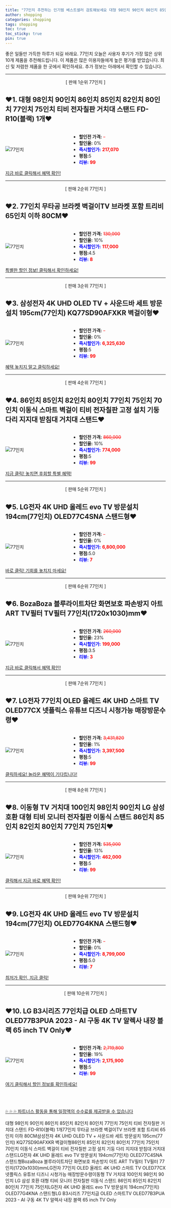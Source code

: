 ```yaml
---
title: "77인치 추천하는 인기템 베스트셀러 검토해보세요 대형 98인치 90인치 86인치 85인치"
author: shopping
categories: shopping
tags: shopping
toc: true
toc_sticky: true
pin: true
---
```

좋은 일들만 가득한 하루가 되길 바래요. 77인치 오늘은 사용자 후기가 가장 많은 상위 10개 제품을 추천해드립니다. 이 제품은 많은 이용자들에게 높은 평가를 받았습니다. 최신 및 저렴한 제품을 한 곳에서 확인하세요. 추가 정보는 아래에서 확인할 수 있습니다.

---
<p class="toplist" style="margin: 0 auto; display: block; width: fit-content;">[ 판매 1순위 77인치 ]</p>

<h2><strong>❤️1. 대형 98인치 90인치 86인치 85인치 82인치 80인치 77인치 75인치 티비 전자칠판 거치대 스탠드 FD-R10(블랙) 1개❤️</strong></h2>

<div style="display: flex; align-items: center;">
    <div style="flex: 0.4;">
        <img src="https://thumbnail8.coupangcdn.com/thumbnails/remote/230x230ex/image/vendor_inventory/3bfc/7fc4653ced4447c2e039274f87dda62f0cd258bf159fadd6b1ff7dfe1ff3.jpeg" alt="77인치" style="max-width: 100%;">
    </div>
    <div style="flex: 0.6; margin-left: 10px;">
        <ul>
            <li><strong>할인전 가격:</strong> <del style="color: red;">-</del></li>
            <li><strong>할인율:</strong> 0%</li>
            <li><span style='color:blue'><strong>즉시할인가:</strong></span> <span style='color:red'><strong>217,070</strong></span></li>
            <li><strong>평점:</strong>5</li>
            <li><span style='color:blue'><strong>리뷰:</strong></span> <span style='color:red'><strong>99</strong></span></li>
        </ul>
    </div>
</div>
<div class="center">
    <a href="https://William4Davisa.github.io?lptag=AF9450613&subid=githubio&pageKey=8209590367&traceid=V0-153&itemId=23559783123&vendorItemId=90585785088" class="myButton">
        지금 바로 클릭해서 혜택 확인!
    </a>
</div>


---
<p class="toplist" style="margin: 0 auto; display: block; width: fit-content;">[ 판매 2순위 77인치 ]</p>

<h2><strong>❤️2. 77인치 무타공 브라켓 벽걸이TV 브라켓 포함 트리비 65인치 이하 80CM❤️</strong></h2>

<div style="display: flex; align-items: center;">
    <div style="flex: 0.4;">
        <img src="https://thumbnail7.coupangcdn.com/thumbnails/remote/230x230ex/image/vendor_inventory/2c15/dd76b6a7afced3eb9d2e37bf79a3e1b6d54148702058edc1c80467e2741c.jpg" alt="77인치" style="max-width: 100%;">
    </div>
    <div style="flex: 0.6; margin-left: 10px;">
        <ul>
            <li><strong>할인전 가격:</strong> <del style="color: red;">130,000</del></li>
            <li><strong>할인율:</strong> 10%</li>
            <li><span style='color:blue'><strong>즉시할인가:</strong></span> <span style='color:red'><strong>117,000</strong></span></li>
            <li><strong>평점:</strong>4.5</li>
            <li><span style='color:blue'><strong>리뷰:</strong></span> <span style='color:red'><strong>8</strong></span></li>
        </ul>
    </div>
</div>
<div class="center">
    <a href="https://William4Davisa.github.io?lptag=AF9450613&subid=githubio&pageKey=7054563781&traceid=V0-153&itemId=17475028670&vendorItemId=84642635755" class="myButton">
        특별한 할인 정보! 클릭해서 확인하세요!
    </a>
</div>


---
<p class="toplist" style="margin: 0 auto; display: block; width: fit-content;">[ 판매 3순위 77인치 ]</p>

<h2><strong>❤️3. 삼성전자 4K UHD OLED TV + 사운드바 세트 방문설치 195cm(77인치) KQ77SD90AFXKR 벽걸이형❤️</strong></h2>

<div style="display: flex; align-items: center;">
    <div style="flex: 0.4;">
        <img src="https://thumbnail9.coupangcdn.com/thumbnails/remote/230x230ex/image/rs_quotation_api/a5ks0jqc/a345a016d45b4ccbb17bcc26dafcb8cb.jpg" alt="77인치" style="max-width: 100%;">
    </div>
    <div style="flex: 0.6; margin-left: 10px;">
        <ul>
            <li><strong>할인전 가격:</strong> <del style="color: red;">-</del></li>
            <li><strong>할인율:</strong> 0%</li>
            <li><span style='color:blue'><strong>즉시할인가:</strong></span> <span style='color:red'><strong>6,325,630</strong></span></li>
            <li><strong>평점:</strong>5</li>
            <li><span style='color:blue'><strong>리뷰:</strong></span> <span style='color:red'><strong>99</strong></span></li>
        </ul>
    </div>
</div>
<div class="center">
    <a href="https://William4Davisa.github.io?lptag=AF9450613&subid=githubio&pageKey=7926376569&traceid=V0-153&itemId=21790909009&vendorItemId=88839559458" class="myButton">
        혜택 놓치지 말고 클릭하세요!
    </a>
</div>


---
<p class="toplist" style="margin: 0 auto; display: block; width: fit-content;">[ 판매 4순위 77인치 ]</p>

<h2><strong>❤️4. 86인치 85인치 82인치 80인치 77인치 75인치 70인치 이동식 스마트 벽걸이 티비 전자칠판 고정 설치 기둥 다리 지지대 받침대 거치대 스탠드❤️</strong></h2>

<div style="display: flex; align-items: center;">
    <div style="flex: 0.4;">
        <img src="https://thumbnail10.coupangcdn.com/thumbnails/remote/230x230ex/image/vendor_inventory/7b28/4b88775bbad72e5b893f6328abc2474778d5e209c32448b1735f62699a9d.jpeg" alt="77인치" style="max-width: 100%;">
    </div>
    <div style="flex: 0.6; margin-left: 10px;">
        <ul>
            <li><strong>할인전 가격:</strong> <del style="color: red;">860,000</del></li>
            <li><strong>할인율:</strong> 10%</li>
            <li><span style='color:blue'><strong>즉시할인가:</strong></span> <span style='color:red'><strong>774,000</strong></span></li>
            <li><strong>평점:</strong>5</li>
            <li><span style='color:blue'><strong>리뷰:</strong></span> <span style='color:red'><strong>99</strong></span></li>
        </ul>
    </div>
</div>
<div class="center">
    <a href="https://William4Davisa.github.io?lptag=AF9450613&subid=githubio&pageKey=8037487828&traceid=V0-153&itemId=22492325936&vendorItemId=89534517651" class="myButton">
        지금 클릭! 놓치면 후회할 특별 혜택!
    </a>
</div>


---
<p class="toplist" style="margin: 0 auto; display: block; width: fit-content;">[ 판매 5순위 77인치 ]</p>

<h2><strong>❤️5. LG전자 4K UHD 올레드 evo TV 방문설치 194cm(77인치) OLED77C4SNA 스탠드형❤️</strong></h2>

<div style="display: flex; align-items: center;">
    <div style="flex: 0.4;">
        <img src="https://thumbnail10.coupangcdn.com/thumbnails/remote/230x230ex/image/rs_quotation_api/hbcohdy6/d4476a37de534b31b2066f9a26d7cb92.jpg" alt="77인치" style="max-width: 100%;">
    </div>
    <div style="flex: 0.6; margin-left: 10px;">
        <ul>
            <li><strong>할인전 가격:</strong> <del style="color: red;">-</del></li>
            <li><strong>할인율:</strong> 0%</li>
            <li><span style='color:blue'><strong>즉시할인가:</strong></span> <span style='color:red'><strong>6,800,000</strong></span></li>
            <li><strong>평점:</strong>5.0</li>
            <li><span style='color:blue'><strong>리뷰:</strong></span> <span style='color:red'><strong>7</strong></span></li>
        </ul>
    </div>
</div>
<div class="center">
    <a href="https://William4Davisa.github.io?lptag=AF9450613&subid=githubio&pageKey=7989871229&traceid=V0-153&itemId=22207557488&vendorItemId=89253659170" class="myButton">
        바로 클릭! 기회를 놓치지 마세요!
    </a>
</div>


---
<p class="toplist" style="margin: 0 auto; display: block; width: fit-content;">[ 판매 6순위 77인치 ]</p>

<h2><strong>❤️6. BozaBoza 블루라이트차단 화면보호 파손방지 아트 ART TV필터 TV필터 77인치(1720x1030)mm❤️</strong></h2>

<div style="display: flex; align-items: center;">
    <div style="flex: 0.4;">
        <img src="https://thumbnail10.coupangcdn.com/thumbnails/remote/230x230ex/image/vendor_inventory/013d/85516fb1d1f919915fbab36a7239c7cefca3f88824c10c7ef3dc6f5773e4.jpg" alt="77인치" style="max-width: 100%;">
    </div>
    <div style="flex: 0.6; margin-left: 10px;">
        <ul>
            <li><strong>할인전 가격:</strong> <del style="color: red;">260,000</del></li>
            <li><strong>할인율:</strong> 23%</li>
            <li><span style='color:blue'><strong>즉시할인가:</strong></span> <span style='color:red'><strong>199,000</strong></span></li>
            <li><strong>평점:</strong>3.5</li>
            <li><span style='color:blue'><strong>리뷰:</strong></span> <span style='color:red'><strong>3</strong></span></li>
        </ul>
    </div>
</div>
<div class="center">
    <a href="https://William4Davisa.github.io?lptag=AF9450613&subid=githubio&pageKey=7047761811&traceid=V0-153&itemId=20012355938&vendorItemId=87109231908" class="myButton">
        지금 바로 클릭해서 혜택 확인!
    </a>
</div>


---
<p class="toplist" style="margin: 0 auto; display: block; width: fit-content;">[ 판매 7순위 77인치 ]</p>

<h2><strong>❤️7. LG전자 77인치 OLED 올레드 4K UHD 스마트 TV OLED77CX 넷플릭스 유튜브 디즈니 시청가능 매장방문수령❤️</strong></h2>

<div style="display: flex; align-items: center;">
    <div style="flex: 0.4;">
        <img src="https://thumbnail6.coupangcdn.com/thumbnails/remote/230x230ex/image/vendor_inventory/d772/69c00b8a5d37ba142bac776bec149e4a37967ed5fe6bf9054775137a5dc1.png" alt="77인치" style="max-width: 100%;">
    </div>
    <div style="flex: 0.6; margin-left: 10px;">
        <ul>
            <li><strong>할인전 가격:</strong> <del style="color: red;">3,431,820</del></li>
            <li><strong>할인율:</strong> 1%</li>
            <li><span style='color:blue'><strong>즉시할인가:</strong></span> <span style='color:red'><strong>3,397,500</strong></span></li>
            <li><strong>평점:</strong>5</li>
            <li><span style='color:blue'><strong>리뷰:</strong></span> <span style='color:red'><strong>99</strong></span></li>
        </ul>
    </div>
</div>
<div class="center">
    <a href="https://William4Davisa.github.io?lptag=AF9450613&subid=githubio&pageKey=8192285284&traceid=V0-153&itemId=23449887459&vendorItemId=90476654336" class="myButton">
        클릭하세요! 놀라운 혜택이 기다립니다!
    </a>
</div>


---
<p class="toplist" style="margin: 0 auto; display: block; width: fit-content;">[ 판매 8순위 77인치 ]</p>

<h2><strong>❤️8. 이동형 TV 거치대 100인치 98인치 90인치 LG 삼성 호환 대형 티비 모니터 전자칠판 이동식 스탠드 86인치 85인치 82인치 80인치 77인치 75인치❤️</strong></h2>

<div style="display: flex; align-items: center;">
    <div style="flex: 0.4;">
        <img src="https://thumbnail8.coupangcdn.com/thumbnails/remote/230x230ex/image/vendor_inventory/a8c0/8969b65e22987fd1f233a2eb6fb9eb4a9693f40948215c5f976cc68d6492.jpeg" alt="77인치" style="max-width: 100%;">
    </div>
    <div style="flex: 0.6; margin-left: 10px;">
        <ul>
            <li><strong>할인전 가격:</strong> <del style="color: red;">535,000</del></li>
            <li><strong>할인율:</strong> 13%</li>
            <li><span style='color:blue'><strong>즉시할인가:</strong></span> <span style='color:red'><strong>462,000</strong></span></li>
            <li><strong>평점:</strong>5</li>
            <li><span style='color:blue'><strong>리뷰:</strong></span> <span style='color:red'><strong>99</strong></span></li>
        </ul>
    </div>
</div>
<div class="center">
    <a href="https://William4Davisa.github.io?lptag=AF9450613&subid=githubio&pageKey=7912510844&traceid=V0-153&itemId=21716093819&vendorItemId=89564879387" class="myButton">
        클릭해서 지금 바로 혜택 확인!
    </a>
</div>


---
<p class="toplist" style="margin: 0 auto; display: block; width: fit-content;">[ 판매 9순위 77인치 ]</p>

<h2><strong>❤️9. LG전자 4K UHD 올레드 evo TV 방문설치 194cm(77인치) OLED77G4KNA 스탠드형❤️</strong></h2>

<div style="display: flex; align-items: center;">
    <div style="flex: 0.4;">
        <img src="https://thumbnail8.coupangcdn.com/thumbnails/remote/230x230ex/image/vendor_inventory/3311/4af65deb62867a85b81c11c9c231a8b7cb1d3a3b6fdfadb64736c24ed76a.jpg" alt="77인치" style="max-width: 100%;">
    </div>
    <div style="flex: 0.6; margin-left: 10px;">
        <ul>
            <li><strong>할인전 가격:</strong> <del style="color: red;">-</del></li>
            <li><strong>할인율:</strong> 0%</li>
            <li><span style='color:blue'><strong>즉시할인가:</strong></span> <span style='color:red'><strong>8,799,000</strong></span></li>
            <li><strong>평점:</strong>5.0</li>
            <li><span style='color:blue'><strong>리뷰:</strong></span> <span style='color:red'><strong>7</strong></span></li>
        </ul>
    </div>
</div>
<div class="center">
    <a href="https://William4Davisa.github.io?lptag=AF9450613&subid=githubio&pageKey=7989871229&traceid=V0-153&itemId=22207557566&vendorItemId=90012987330" class="myButton">
        최저가 확인, 지금 클릭!
    </a>
</div>


---
<p class="toplist" style="margin: 0 auto; display: block; width: fit-content;">[ 판매 10순위 77인치 ]</p>

<h2><strong>❤️10. LG B3시리즈 77인치급 OLED 스마트TV OLED77B3PUA 2023 - AI 구동 4K TV 알렉사 내장 블랙 65 inch TV Only❤️</strong></h2>

<div style="display: flex; align-items: center;">
    <div style="flex: 0.4;">
        <img src="https://thumbnail9.coupangcdn.com/thumbnails/remote/230x230ex/image/vendor_inventory/4ae5/8c0ee0f3ff46db74857dbe09720e06c67b4b8d3f362bef6e7a4856912a62.jpg" alt="77인치" style="max-width: 100%;">
    </div>
    <div style="flex: 0.6; margin-left: 10px;">
        <ul>
            <li><strong>할인전 가격:</strong> <del style="color: red;">2,719,800</del></li>
            <li><strong>할인율:</strong> 19%</li>
            <li><span style='color:blue'><strong>즉시할인가:</strong></span> <span style='color:red'><strong>2,175,900</strong></span></li>
            <li><strong>평점:</strong>5</li>
            <li><span style='color:blue'><strong>리뷰:</strong></span> <span style='color:red'><strong>99</strong></span></li>
        </ul>
    </div>
</div>
<div class="center">
    <a href="https://William4Davisa.github.io?lptag=AF9450613&subid=githubio&pageKey=7769918863&traceid=V0-153&itemId=20973594099&vendorItemId=90777500724" class="myButton">
        여기 클릭해서 할인 정보를 확인하세요!
    </a>
</div>

<br><br><br>[💦 💦 💦 파트너스 활동을 통해 일정액의 수수료를 제공받을 수 있습니다](https://link.coupang.com/a/bcpT2c)<br><br>대형 98인치 90인치 86인치 85인치 82인치 80인치 77인치 75인치 티비 전자칠판 거치대 스탠드 FD-R10(블랙) 1개77인치 무타공 브라켓 벽걸이TV 브라켓 포함 트리비 65인치 이하 80CM삼성전자 4K UHD OLED TV + 사운드바 세트 방문설치 195cm(77인치) KQ77SD90AFXKR 벽걸이형86인치 85인치 82인치 80인치 77인치 75인치 70인치 이동식 스마트 벽걸이 티비 전자칠판 고정 설치 기둥 다리 지지대 받침대 거치대 스탠드LG전자 4K UHD 올레드 evo TV 방문설치 194cm(77인치) OLED77C4SNA 스탠드형BozaBoza 블루라이트차단 화면보호 파손방지 아트 ART TV필터 TV필터 77인치(1720x1030)mmLG전자 77인치 OLED 올레드 4K UHD 스마트 TV OLED77CX 넷플릭스 유튜브 디즈니 시청가능 매장방문수령이동형 TV 거치대 100인치 98인치 90인치 LG 삼성 호환 대형 티비 모니터 전자칠판 이동식 스탠드 86인치 85인치 82인치 80인치 77인치 75인치LG전자 4K UHD 올레드 evo TV 방문설치 194cm(77인치) OLED77G4KNA 스탠드형LG B3시리즈 77인치급 OLED 스마트TV OLED77B3PUA 2023 - AI 구동 4K TV 알렉사 내장 블랙 65 inch TV Only